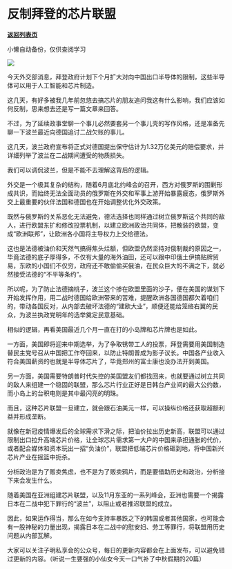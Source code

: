 # 反制拜登的芯片联盟

[**返回列表页**](/gzh/政事堂2019)

小懒自动备份，仅供查阅学习

![](https://mmbiz.qpic.cn/mmbiz_jpg/rxhS23yu8cPXYDhhCc4hQVaLfRQvMl7LoThuHxbyDHRxH1WBu489vdpV8cXSmJQ4PqvcMr8fvic3zeEDOqNvuqA/640?wx_fmt=jpeg)

今天外交部消息，拜登政府计划下个月扩大对向中国出口半导体的限制，这些半导体可以用于人工智能和芯片制造。  

这几天，有好多被我几年前忽悠去搞芯片的朋友追问我这有什么影响，我们应该如何反制，思来想去还是写一篇文章来回答。

不过，为了延续政事堂聊一个事儿必然要套另一个事儿壳的写作风格，还是准备先聊一下波兰最近向德国追讨二战欠账的事儿。

这几天，波兰政府宣布将正式对德国提出保守估计为1.32万亿美元的赔偿要求，并详细列举了波兰在二战期间遭受的物质损失。

我们可以调侃波兰，但是不能不去理解这背后的逻辑。

外交是一个极其复杂的结构，随着6月底北约峰会的召开，西方对俄罗斯的围剿形成共识，而始终无法全面动员的俄罗斯在外交和军事上游开始暴露疲态，俄罗斯外交上最重要的伙伴法国和德国也在开始调整优化外交政策。

既然与俄罗斯的关系恶化无法避免，德法选择也同样通过树立俄罗斯这个共同的敌人，进行欧盟东扩和修改投票机制，以建立欧洲政治共同体，把散装的欧盟，变成“欧洲联邦”，让欧洲各小国将主导权力上交给德法。

这也是法德被油价和天然气搞得焦头烂额，但欧盟仍然坚持对俄制裁的原因之一，毕竟法德的底子厚得多，不仅有大量的海外油田，还可以跟中印俄土伊搞贴牌贸易，东欧的小国们不仅穷，政府还不敢偷偷买俄油，在民众巨大的不满之下，就必然接受法德的“不平等条约”。

所以呢，为了防止法德摘桃子，波兰这个掺在欧盟里面的沙子，便在美国的谋划下开始发挥作用，用二战时德国给欧洲带来的苦难，提醒欧洲各国德国都欠着咱们的，带动各国反对，从内部去破坏法德的“建欧大业”，顺便还能给笼络右翼的民众，为波兰执政党明年的选举奠定民意基础。

相似的逻辑，再看美国最近几个月一直在打的小岛牌和芯片牌也是如此。

一方面，美国即将迎来中期选举，为了争取锈带工人的投票，拜登需要用美国制造替民主党号召从中国把工作夺回来，以防止特朗普成为影子议长。中国各产业收入符合美国薪资的也就是半导体芯片了，毕竟郑州的富士康也没办法开到美国。

另一方面，美国需要特朗普时代失控的美国盟友们都找回来，也就要通过树立共同的敌人来组建一个稳固的联盟，那么芯片行业正好是日韩台产业间的最大公约数，而小岛上的台积电则是其中最闪亮的明珠。

而且，这种芯片联盟一旦建立，就会跟石油美元一样，可以操纵价格还获取超额利益并形成垄断。

就像在新冠疫情爆发后的全球需求下滑之际，把油价拉出历史新高，联盟可以通过限制出口拉升高端芯片价格，让全球芯片需求第一大户的中国来承担通胀的代价，或者配合媒体和资本玩出一招“负油价”，联盟把低端芯片价格砸到地，将中国新兴芯片产业在摇篮中扼杀。

分析政治是为了贩卖焦虑，也不是为了贩卖鸦片，而是要借助历史和政治，分析接下来会发生什么。

随着美国在亚洲组建芯片联盟，以及11月东亚的一系列峰会，亚洲也需要一个揭露日本在二战中犯下罪行的“波兰”，以阻止或者推迟联盟的成立。  

因此，如果运作得当，那么在如今支持率暴跌之下的韩国或者其他国家，也可能会有一股神秘的力量出现，揭露日本在二战中的慰安妇、劳工等罪行，将联盟用历史问题从内部瓦解。

大家可以关注子明私享会的公众号，每日的更新内容都会在上面发布，可以避免错过更新的内容。（听说一生要强的小仙女今天一口气补了中秋假期的20篇）

